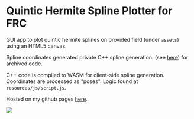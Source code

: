 # Quintic Hermite Spline Plotter for FRC

GUI app to plot quintic hermite splines on provided field (under `assets`) using an HTML5 canvas.

Spline coordinates generated private C++ spline generation. (see [here](https://github.com/jishnusen/robot-code-public/blob/master/muan/control/spline.cpp))
for archived code.

C++ code is compiled to WASM for client-side spline generation. Coordinates are processed as "poses". Logic found at `resources/js/script.js`.

Hosted on my github pages [here](https://jishnusen.github.io/spline-webapp/). 

![](https://i.imgur.com/vlS0bFz.png)
